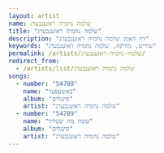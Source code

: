 ```yaml
---
layout: artist
name: שלמה נחמיה ראזענבערג
title: "שלמה נחמיה ראזענבערג"
description: "דף האמן שלמה נחמיה ראזענבערג"
keywords: "שירים, מוזיקה, שלמה נחמיה ראזענבערג"
permalink: /artists/שלמה-נחמיה-ראזענבערג/
redirect_from:
  - /artists/list/שלמה נחמיה ראזענבערג
songs:
  - number: "54788"
    name: "באשעפער"
    album: "סינגלים"
    artist: "שלמה נחמיה ראזענבערג"
  - number: "54789"
    name: "עשה מה שעליך"
    album: "סינגלים"
    artist: "שלמה נחמיה ראזענבערג"
---
```

